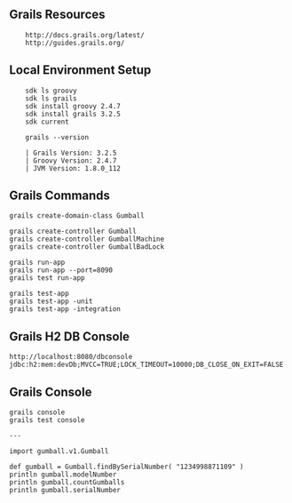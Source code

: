 ## Grails Resources

		http://docs.grails.org/latest/
		http://guides.grails.org/
		

## Local Environment Setup

		sdk ls groovy
		sdk ls grails
	   	sdk install groovy 2.4.7
	   	sdk install grails 3.2.5
	   	sdk current

	   	grails --version
	    
		| Grails Version: 3.2.5
		| Groovy Version: 2.4.7
		| JVM Version: 1.8.0_112
		
	    
## Grails Commands
	 
	grails create-domain-class Gumball
	
	grails create-controller Gumball
	grails create-controller GumballMachine
	grails create-controller GumballBadLock

	grails run-app
	grails run-app --port=8090
	grails test run-app
	
	grails test-app
	grails test-app -unit
	grails test-app -integration


## Grails H2 DB Console

	http://localhost:8080/dbconsole 
	jdbc:h2:mem:devDb;MVCC=TRUE;LOCK_TIMEOUT=10000;DB_CLOSE_ON_EXIT=FALSE
	
	
## Grails Console

	grails console
	grails test console

	---
	
	import gumball.v1.Gumball 
	
 	def gumball = Gumball.findBySerialNumber( "1234998871109" )
 	println gumball.modelNumber
 	println gumball.countGumballs
 	println gumball.serialNumber


